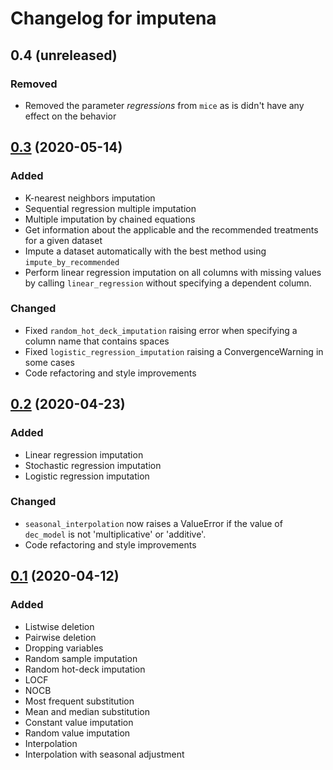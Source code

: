 # Changelog for imputena

## 0.4 (unreleased)

### Removed

* Removed the parameter *regressions* from `mice` as is didn't have any
 effect on the behavior

## [0.3](https://github.com/macarro/imputena/releases/tag/v0.3) (2020-05-14)

### Added

* K-nearest neighbors imputation
* Sequential regression multiple imputation
* Multiple imputation by chained equations
* Get information about the applicable and the recommended treatments for a
 given dataset
* Impute a dataset automatically with the best method using
 `impute_by_recommended`
* Perform linear regression imputation on all columns with missing values by
 calling `linear_regression` without specifying a dependent column.
 
 ### Changed

* Fixed `random_hot_deck_imputation` raising error when specifying a column
 name that contains spaces
* Fixed `logistic_regression_imputation` raising a ConvergenceWarning in
 some cases
* Code refactoring and style improvements

## [0.2](https://github.com/macarro/imputena/releases/tag/v0.2) (2020-04-23)

### Added

* Linear regression imputation
* Stochastic regression imputation
* Logistic regression imputation

### Changed

* `seasonal_interpolation` now raises a ValueError if the value of
 `dec_model` is not 'multiplicative' or 'additive'.
* Code refactoring and style improvements

## [0.1](https://github.com/macarro/imputena/releases/tag/v0.1) (2020-04-12)

### Added

* Listwise deletion
* Pairwise deletion
* Dropping variables
* Random sample imputation
* Random hot-deck imputation
* LOCF
* NOCB
* Most frequent substitution
* Mean and median substitution
* Constant value imputation
* Random value imputation
* Interpolation
* Interpolation with seasonal adjustment

